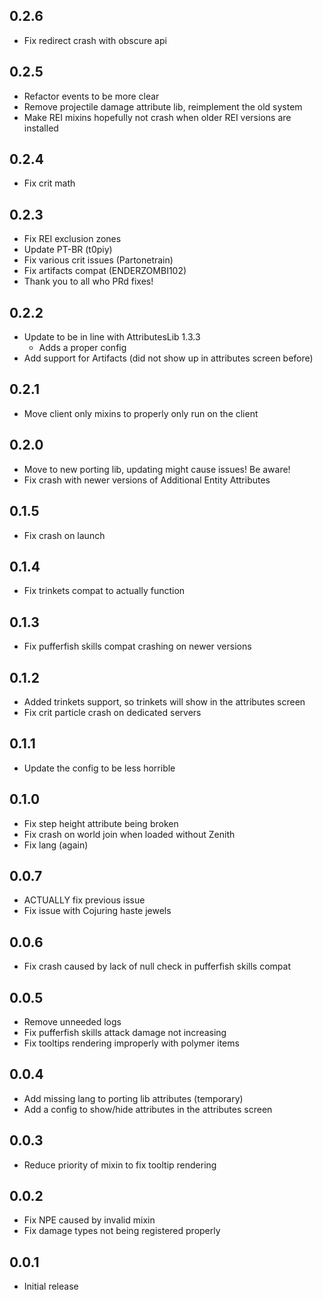 

## 0.2.6
* Fix redirect crash with obscure api

## 0.2.5
* Refactor events to be more clear
* Remove projectile damage attribute lib, reimplement the old system
* Make REI mixins hopefully not crash when older REI versions are installed

## 0.2.4
* Fix crit math

## 0.2.3
* Fix REI exclusion zones
* Update PT-BR (t0piy)
* Fix various crit issues (Partonetrain)
* Fix artifacts compat (ENDERZOMBI102)
* Thank you to all who PRd fixes!

## 0.2.2
* Update to be in line with AttributesLib 1.3.3
  * Adds a proper config
* Add support for Artifacts (did not show up in attributes screen before)

## 0.2.1
* Move client only mixins to properly only run on the client

## 0.2.0
* Move to new porting lib, updating might cause issues! Be aware!
* Fix crash with newer versions of Additional Entity Attributes

## 0.1.5
* Fix crash on launch

## 0.1.4
* Fix trinkets compat to actually function

## 0.1.3
* Fix pufferfish skills compat crashing on newer versions

## 0.1.2
* Added trinkets support, so trinkets will show in the attributes screen
* Fix crit particle crash on dedicated servers

## 0.1.1
* Update the config to be less horrible

## 0.1.0
* Fix step height attribute being broken
* Fix crash on world join when loaded without Zenith
* Fix lang (again)

## 0.0.7
* ACTUALLY fix previous issue
* Fix issue with Cojuring haste jewels

## 0.0.6
* Fix crash caused by lack of null check in pufferfish skills compat

## 0.0.5
* Remove unneeded logs
* Fix pufferfish skills attack damage not increasing
* Fix tooltips rendering improperly with polymer items

## 0.0.4
* Add missing lang to porting lib attributes (temporary)
* Add a config to show/hide attributes in the attributes screen

## 0.0.3
* Reduce priority of mixin to fix tooltip rendering

## 0.0.2
* Fix NPE caused by invalid mixin
* Fix damage types not being registered properly

## 0.0.1
* Initial release